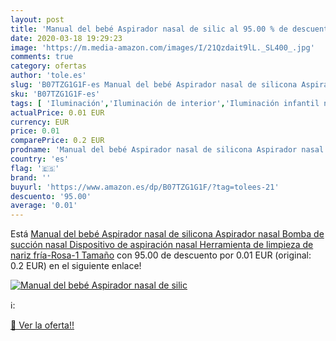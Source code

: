 ```yaml
---
layout: post
title: 'Manual del bebé Aspirador nasal de silic al 95.00 % de descuento'
date: 2020-03-18 19:29:23
image: 'https://m.media-amazon.com/images/I/21Qzdait9lL._SL400_.jpg'
comments: true
category: ofertas
author: 'tole.es'
slug: 'B07TZG1G1F-es Manual del bebé Aspirador nasal de silicona Aspirador...'
sku: 'B07TZG1G1F-es'
tags: [ 'Iluminación','Iluminación de interior','Iluminación infantil nocturna','Lámparas e iluminación infantil','Monos para bebés niño','Ropa','Ropa de una pieza para bebés niño','Ropa para bebés','Ropa para bebés niño','bebé', ]
actualPrice: 0.01 EUR
currency: EUR
price: 0.01
comparePrice: 0.2 EUR
prodname: 'Manual del bebé Aspirador nasal de silicona Aspirador nasal Bomba de succión nasal Dispositivo de aspiración nasal Herramienta de limpieza de nariz fría-Rosa-1 Tamaño'
country: 'es'
flag: '🇪🇸'
brand: ''
buyurl: 'https://www.amazon.es/dp/B07TZG1G1F/?tag=tolees-21'
descuento: '95.00'
average: '0.01'
---
```


Está [Manual del bebé Aspirador nasal de silicona Aspirador nasal Bomba de succión nasal Dispositivo de aspiración nasal Herramienta de limpieza de nariz fría-Rosa-1 Tamaño](https://www.amazon.es/dp/B07TZG1G1F/?tag=tolees-21) con 95.00 de descuento por 0.01 EUR (original: 0.2 EUR) en el siguiente enlace!

[![Manual del bebé Aspirador nasal de silic](https://m.media-amazon.com/images/I/21Qzdait9lL._SL400_.jpg)](https://www.amazon.es/dp/B07TZG1G1F/?tag=tolees-21)

ℹ️:


[🛒 Ver la oferta!!](https://www.amazon.es/dp/B07TZG1G1F/?tag=tolees-21)
